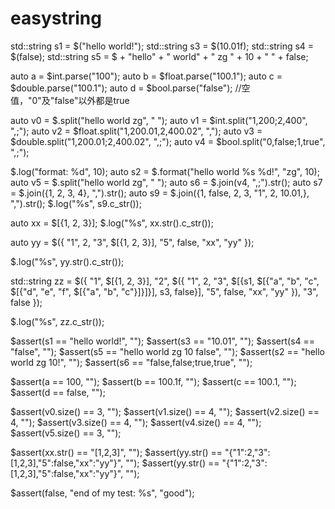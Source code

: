# easystring

std::string s1 = $("hello world!");
std::string s3 = $(10.01f);
std::string s4 = $(false);
std::string s5 = $ + "hello" + " world" + " zg " + 10 + " " + false;

auto a = $int.parse("100");
auto b = $float.parse("100.1");
auto c = $double.parse("100.1");
auto d = $bool.parse("false"); //空值，"0"及"false"以外都是true

auto v0 = $.split("hello world zg", " ");
auto v1 = $int.split("1,200;2,400", ",;");
auto v2 = $float.split("1,200.01,2,400.02", ",");
auto v3 = $double.split("1,200.01;2,400.02", ",;");
auto v4 = $bool.split("0,false;1,true", ",;");

$.log("format: %d", 10);
auto s2 = $.format("hello world %s %d!", "zg", 10);
auto v5 = $.split("hello world zg", " ");
auto s6 = $.join(v4, ",;").str();
auto s7 = $.join({1, 2, 3, 4}, ",").str();
auto s9 = $.join({1, false, 2, 3, "1", 2, 10.01,}, ",").str();
$.log("%s", s9.c_str());

auto xx = $[{1, 2, 3}];
$.log("%s", xx.str().c_str());

auto yy = $({
    "1", 2,
    "3", $[{1, 2, 3}],
    "5", false,
    "xx", "yy"
});

$.log("%s", yy.str().c_str());

std::string zz = $({
    "1", $[{1, 2, 3}],
    "2", $({
        "1", 2,
        "3", $[{s1, $[{"a", "b", "c", $[{"d", "e", "f", $[{"a", "b", "c"}]}]}], s3, false}],
        "5", false,
        "xx", "yy"
    }),
    "3", false
});

$.log("%s", zz.c_str());


$assert(s1 == "hello world!", "");
$assert(s3 == "10.01", "");
$assert(s4 == "false", "");
$assert(s5 == "hello world zg 10 false", "");
$assert(s2 == "hello world zg 10!", "");
$assert(s6 == "false,false;true,true", "");

$assert(a == 100, "");
$assert(b == 100.1f, "");
$assert(c == 100.1, "");
$assert(d == false, "");

$assert(v0.size() == 3, "");
$assert(v1.size() == 4, "");
$assert(v2.size() == 4, "");
$assert(v3.size() == 4, "");
$assert(v4.size() == 4, "");
$assert(v5.size() == 3, "");

$assert(xx.str() == "[1,2,3]", "");
$assert(yy.str() == "{\"1\":2,\"3\":[1,2,3],\"5\":false,\"xx\":\"yy\"}", "");
$assert(yy.str() == "{\"1\":2,\"3\":[1,2,3],\"5\":false,\"xx\":\"yy\"}", "");

$assert(false, "end of my test: %s", "good");
